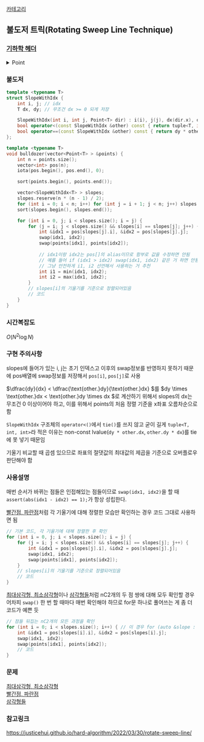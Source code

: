 [카테고리](/README.md)
## 불도저 트릭(Rotating Sweep Line Technique)
### [기하학 헤더](/기하학/Geometry%20Header.md)
<details>
<summary>Point</summary>

```cpp
template <typename T>
struct Point {
    T x, y;
    
    bool operator<(const Point &other) const { return tie(x, y) < tie(other.x, other.y); }
    Point operator-(const Point &other) const { return {x - other.x, y - other.y}; }
};
```
</details>

### 불도저
```cpp
template <typename T>
struct SlopeWithIdx {
    int i, j; // idx
    T dx, dy; // 무조건 dx >= 0 되게 저장

    SlopeWithIdx(int i, int j, Point<T> dir) : i(i), j(j), dx(dir.x), dy(dir.y) {}
    bool operator<(const SlopeWithIdx &other) const { return tuple<T, int, int>{dy * other.dx, i, j} < tuple<T, int, int>{other.dy * dx, other.i, other.j}; }
    bool operator==(const SlopeWithIdx &other) const { return dy * other.dx == other.dy * dx; }
};

template <typename T>
void bulldozer(vector<Point<T> > &points) {
    int n = points.size();
    vector<int> pos(n);
    iota(pos.begin(), pos.end(), 0);

    sort(points.begin(), points.end());

    vector<SlopeWithIdx<T> > slopes;
    slopes.reserve(n * (n - 1) / 2);
    for (int i = 0; i < n; i++) for (int j = i + 1; j < n; j++) slopes.emplace_back(i, j, points[j] - points[i]);
    sort(slopes.begin(), slopes.end());

    for (int i = 0, j; i < slopes.size(); i = j) {
        for (j = i; j < slopes.size() && slopes[i] == slopes[j]; j++) {
            int &idx1 = pos[slopes[j].i], &idx2 = pos[slopes[j].j];
            swap(idx1, idx2);
            swap(points[idx1], points[idx2]);
            
            // idx1이랑 idx2는 pos[]의 alias이므로 함부로 값을 수정하면 안됨
            // 예를 들어 if (idx1 > idx2) swap(idx1, idx2) 같은 거 하면 안됨
            // 그냥 안전하게 i1, i2 선언해서 사용하는 거 추천
            int i1 = min(idx1, idx2);
            int i2 = max(idx1, idx2);
        }
        // slopes[i]의 기울기를 기준으로 정렬되어있음
        // 코드
    }
}
```
### 시간복잡도
$O(N^2 \log{N})$   

### 구현 주의사항
slopes에 들어가 있는 i, j는 초기 인덱스고 이후의 swap정보를 반영하지 못하기 때문에 pos배열에 swap정보를 저장해서 `pos[i]`, `pos[j]`로 사용   

$\dfrac{dy}{dx} < \dfrac{\text{other.}dy}{\text{other.}dx} $를 $dy \times \text{other.}dx < \text{other.}dy \times dx $로 계산하기 위해서 slopes의 dx는 무조건 0 이상이어야 하고, 이를 위해서 points의 처음 정렬 기준을 x좌표 오름차순으로 함   

`SlopeWithIdx` 구조체의 `operator<()`에서 `tie()`를 쓰지 않고 굳이 길게 `tuple<T, int, int>`라 적은 이유는 non-const lvalue(`dy * other.dx`, `other.dy * dx`)를 tie에 못 넣기 때문임   

기울기 비교할 때 곱셈 있으므로 좌표의 절댓값의 최대값의 제곱을 기준으로 오버플로우 판단해야 함   

### 사용설명
매번 순서가 바뀌는 점들은 인접해있는 점들이므로 `swap(idx1, idx2)`을 할 때 `assert(abs(idx1 - idx2) == 1);`가 항상 성립한다.   

[빨간점, 파란점](https://www.acmicpc.net/problem/3121)처럼 각 기울기에 대해 정렬한 모습만 확인하는 경우 코드 그대로 사용하면 됨
```cpp
// 기본 코드, 각 기울기에 대해 정렬한 후 확인
for (int i = 0, j; i < slopes.size(); i = j) {
    for (j = i; j < slopes.size() && slopes[i] == slopes[j]; j++) {
        int &idx1 = pos[slopes[j].i], &idx2 = pos[slopes[j].j];
        swap(idx1, idx2);
        swap(points[idx1], points[idx2]);
    }
    // slopes[i]의 기울기를 기준으로 정렬되어있음
    // 코드
}
```
[최대삼각형, 최소삼각형](https://www.acmicpc.net/problem/9484)이나 [삼각형들](https://www.acmicpc.net/problem/25415)처럼 nC2개의 두 점 쌍에 대해 모두 확인할 경우 어차피 `swap()` 한 번 할 때마다 매번 확인해야 하므로 for문 하나로 풀어쓰는 게 좀 더 코드가 예쁜 듯
```cpp
// 점들 뒤집는 nC2개의 모든 과정을 확인
for (int i = 0; i < slopes.size(); i++) { // 이 경우 for (auto &slope : slopes)로 해도 무방
    int &idx1 = pos[slopes[i].i], &idx2 = pos[slopes[i].j];
    swap(idx1, idx2);
    swap(points[idx1], points[idx2]);
    // 코드
}
```
### 문제
[최대삼각형, 최소삼각형](https://www.acmicpc.net/problem/9484)   
[빨간점, 파란점](https://www.acmicpc.net/problem/3121)   
[삼각형들](https://www.acmicpc.net/problem/25415)   

### 참고링크
https://justicehui.github.io/hard-algorithm/2022/03/30/rotate-sweep-line/   